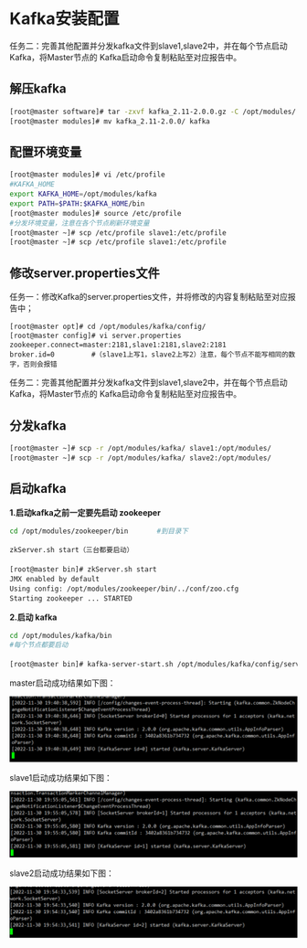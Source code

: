 # Kafka安装配置

任务二：完善其他配置并分发kafka文件到slave1,slave2中，并在每个节点启动Kafka，将Master节点的 Kafka启动命令复制粘贴至对应报告中。

## 解压kafka

```bash
[root@master software]# tar -zxvf kafka_2.11-2.0.0.gz -C /opt/modules/
[root@master modules]# mv kafka_2.11-2.0.0/ kafka
```

## 配置环境变量

```bash
[root@master modules]# vi /etc/profile
#KAFKA_HOME
export KAFKA_HOME=/opt/modules/kafka
export PATH=$PATH:$KAFKA_HOME/bin
[root@master modules]# source /etc/profile
#分发环境变量，注意在各个节点刷新环境变量
[root@master ~]# scp /etc/profile slave1:/etc/profile
[root@master ~]# scp /etc/profile slave1:/etc/profile
```

## 修改server.properties文件

任务一：修改Kafka的server.properties文件，并将修改的内容复制粘贴至对应报告中；

```
[root@master opt]# cd /opt/modules/kafka/config/
[root@master config]# vi server.properties
zookeeper.connect=master:2181,slave1:2181,slave2:2181
broker.id=0 		#（slave1上写1，slave2上写2）注意，每个节点不能写相同的数字，否则会报错
```

任务二：完善其他配置并分发kafka文件到slave1,slave2中，并在每个节点启动Kafka，将Master节点的 Kafka启动命令复制粘贴至对应报告中。

## 分发kafka

```bash
[root@master ~]# scp -r /opt/modules/kafka/ slave1:/opt/modules/
[root@master ~]# scp -r /opt/modules/kafka/ slave2:/opt/modules/
```

## 启动kafka

**1.启动kafka之前一定要先启动 zookeeper**

```bash
cd /opt/modules/zookeeper/bin		#到目录下

zkServer.sh start（三台都要启动）

[root@master bin]# zkServer.sh start
JMX enabled by default
Using config: /opt/modules/zookeeper/bin/../conf/zoo.cfg
Starting zookeeper ... STARTED
```

**2.启动 kafka**

```bash
cd /opt/modules/kafka/bin
#每个节点都要启动

[root@master bin]# kafka-server-start.sh /opt/modules/kafka/config/server.properties
```

master启动成功结果如下图：

<img src="../assets/success1.png" alt="success1" style="zoom: 50%;" />

slave1启动成功结果如下图：

<img src="../assets/success2.png" alt="success2" style="zoom: 50%;" />

slave2启动成功结果如下图：

<img src="../assets/success3.png" alt="success3" style="zoom: 50%;" />
